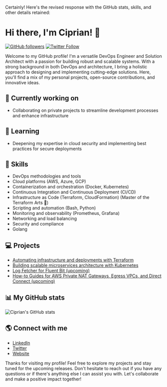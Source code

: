 Certainly! Here's the revised response with the GitHub stats, skills, and other details retained:

# Hi there, I'm Ciprian! 👋

[![GitHub followers](https://img.shields.io/github/followers/ursuciprian?style=social)](https://github.com/ursuciprian)
[![Twitter Follow](https://img.shields.io/twitter/follow/cipursu?style=social)](https://twitter.com/cipursu)

Welcome to my GitHub profile! I'm a versatile DevOps Engineer and Solution Architect with a passion for building robust and scalable systems. With a strong background in both DevOps and architecture, I bring a holistic approach to designing and implementing cutting-edge solutions. Here, you'll find a mix of my personal projects, open-source contributions, and innovative ideas.

## 🔭 Currently working on
- Collaborating on private projects to streamline development processes and enhance infrastructure

## 🌱 Learning
- Deepening my expertise in cloud security and implementing best practices for secure deployments

## 🚀 Skills
- DevOps methodologies and tools
- Cloud platforms (AWS, Azure, GCP)
- Containerization and orchestration (Docker, Kubernetes)
- Continuous Integration and Continuous Deployment (CI/CD)
- Infrastructure as Code (Terraform, CloudFormation) (Master of the Terraform Arts 🐻)
- Scripting and automation (Bash, Python)
- Monitoring and observability (Prometheus, Grafana)
- Networking and load balancing
- Security and compliance
- Golang

## 💻 Projects
- [Automating infrastructure and deployments with Terraform](https://github.com/ursuciprian/terraform-automation)
- [Building scalable microservices architecture with Kubernetes](https://github.com/ursuciprian/kubernetes-microservices)
- [Log Fetcher for Fluent Bit (upcoming)](https://github.com/ursuciprian/log-fetcher)
- [How-to Guides for AWS Private NAT Gateways, Egress VPCs, and Direct Connect (upcoming)](https://github.com/ursuciprian/aws-networking-guides)

## 📊 My GitHub stats
![Ciprian's GitHub stats](https://github-readme-stats.vercel.app/api?username=ursuciprian&show_icons=true&theme=radical&count_private=true&include_all_commits=true)

## 🌎 Connect with me
- [LinkedIn](https://www.linkedin.com/in/ursuciprian/)
- [Twitter](https://twitter.com/yourusername)
- [Website](https://www.yourwebsite.com/)

Thanks for visiting my profile! Feel free to explore my projects and stay tuned for the upcoming releases. Don't hesitate to reach out if you have any questions or if there's anything else I can assist you with. Let's collaborate and make a positive impact together!

